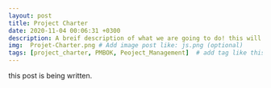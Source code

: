 ```yaml
---
layout: post
title: Project Charter
date: 2020-11-04 00:06:31 +0300
description: A breif description of what we are going to do! this will post will be updated! # Add post description (optional)
img:  Projet-Charter.png # Add image post like: js.png (optional)
tags: [project_charter, PMBOK, Peoject_Management]  # add tag like this [Js, Conference]
---
```


this post is being written.
